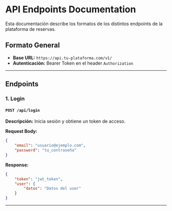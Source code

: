 # API Endpoints Documentation

Esta documentación describe los formatos de los distintos endpoints de la plataforma de reservas.

## Formato General

- **Base URL:** `https://api.tu-plataforma.com/v1/`
- **Autenticación:** Bearer Token en el header `Authorization`

---

## Endpoints

### 1. Login

#### `POST /api/login`

**Descripción:** Inicia sesión y obtiene un token de acceso.

**Request Body:**
```json
{
    "email": "usuario@ejemplo.com",
    "password": "tu_contraseña"
}
```

**Response:**
```json
{
    "token": "jwt_token",
    "user": {
        "datos": "Datos del user"
    }
}
```

---